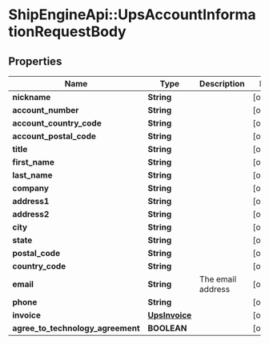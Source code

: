 # ShipEngineApi::UpsAccountInformationRequestBody

## Properties
Name | Type | Description | Notes
------------ | ------------- | ------------- | -------------
**nickname** | **String** |  | [optional] 
**account_number** | **String** |  | [optional] 
**account_country_code** | **String** |  | [optional] 
**account_postal_code** | **String** |  | [optional] 
**title** | **String** |  | [optional] 
**first_name** | **String** |  | [optional] 
**last_name** | **String** |  | [optional] 
**company** | **String** |  | [optional] 
**address1** | **String** |  | [optional] 
**address2** | **String** |  | [optional] 
**city** | **String** |  | [optional] 
**state** | **String** |  | [optional] 
**postal_code** | **String** |  | [optional] 
**country_code** | **String** |  | [optional] 
**email** | **String** | The email address | [optional] 
**phone** | **String** |  | [optional] 
**invoice** | [**UpsInvoice**](UpsInvoice.md) |  | [optional] 
**agree_to_technology_agreement** | **BOOLEAN** |  | [optional] 


